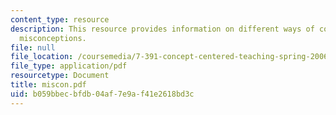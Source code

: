 ```yaml
---
content_type: resource
description: This resource provides information on different ways of confronting student
  misconceptions.
file: null
file_location: /coursemedia/7-391-concept-centered-teaching-spring-2006/b059bbecbfdb04af7e9af41e2618bd3c_miscon.pdf
file_type: application/pdf
resourcetype: Document
title: miscon.pdf
uid: b059bbec-bfdb-04af-7e9a-f41e2618bd3c
---
```

